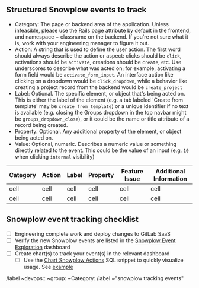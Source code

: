 <!--
* Use this issue template for creating requests to track snowplow events
* Snowplow events can be both Frontend (javascript) or Backend (Ruby)
* Snowplow is currently not used for self-hosted instances of GitLab - Self-hosted still rely on usage ping for product analytics - Snowplow is used for GitLab SaaS
* You do not need to create an issue to track generic front-end events, such as All page views, sessions, link clicks, some button clicks, etc.
* What you should capture are specific events with defined business logic. For example, when a user creates an incident by escalating an existing alert, or when a user creates and pushes up a new Node package to the NPM registry.
* For more details read https://about.gitlab.com/handbook/business-ops/data-team/programs/data-for-product-managers/
 -->

<!--
We generally recommend events be tracked using a [structured event](https://docs.snowplowanalytics.com/docs/understanding-tracking-design/out-of-the-box-vs-custom-events-and-entities/#structured-events) which has 5 properties you can use. There may be instances where structured events are not sufficient. You may want to track an event where the property changes frequently or is general something very unique. In those cases, use a [self-describing event](https://docs.snowplowanalytics.com/docs/understanding-tracking-design/out-of-the-box-vs-custom-events-and-entities/#self-describing-events)

-->

## Structured Snowplow events to track

* Category: The page or backend area of the application. Unless infeasible, please use the Rails page attribute by default in the frontend, and namespace + classname on the backend. If you're not sure what it is, work with your engineering manager to figure it out.
* Action: A string that is used to define the user action. The first word should always describe the action or aspect: clicks should be `click`, activations should be `activate`, creations should be `create`, etc. Use underscores to describe what was acted on; for example, activating a form field would be `activate_form_input`. An interface action like clicking on a dropdown would be `click_dropdown`, while a behavior like creating a project record from the backend would be `create_project`
* Label: Optional. The specific element, or object that's being acted on. This is either the label of the element (e.g. a tab labeled 'Create from template' may be `create_from_template`) or a unique identifier if no text is available (e.g. closing the Groups dropdown in the top navbar might be `groups_dropdown_close`), or it could be the name or title attribute of a record being created.
* Property: Optional. Any additional property of the element, or object being acted on.
* Value: Optional, numeric. Describes a numeric value or something directly related to the event. This could be the value of an input (e.g. `10` when clicking `internal` visibility)

| Category | Action | Label | Property | Feature Issue | Additional Information |
| ------ | ------ | ------ | ------ | ------ | ------ |
| cell | cell | cell | cell | cell | cell |
| cell | cell | cell | cell | cell | cell |

<!--
  Snowplow event tracking starts with instrumentation and completed after a chart is created in Sisense.

  Use this checklist to ensure all steps are completed
-->

## Snowplow event tracking checklist
* [ ] Engineering complete work and deploy changes to GitLab SaaS
* [ ] Verify the new Snowplow events are listed in the [Snowplow Event Exploration](https://app.periscopedata.com/app/gitlab/539181/Snowplow-Event-Exploration---last-30-days) dashboard
* [ ] Create chart(s) to track your event(s) in the relevant dashboard
  * [ ] Use the [Chart Snowplow Actions](https://app.periscopedata.com/app/gitlab/snippet/Chart-Snowplow-Actions/5546da87ae2c4a3fbc98415c88b3eedd/edit) SQL snippet to quickly visualize usage. See [example](https://app.periscopedata.com/app/gitlab/737489/Health-Group-Dashboard?widget=9797112&udv=0)

<!-- Label reminders - you should have one of each of the following labels.
Use the following resources to find the appropriate labels:
- https://gitlab.com/gitlab-org/gitlab/-/labels
- https://about.gitlab.com/handbook/product/categories/features/
-->
/label ~devops:: ~group: ~Category:
/label ~"snowplow tracking events"
